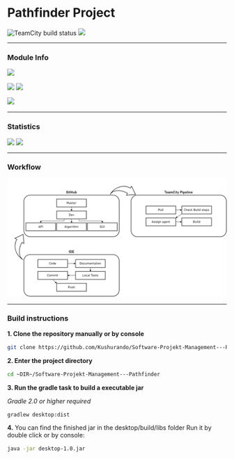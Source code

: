 # Pathfinder Project

![TeamCity build status](http://185.194.217.213:8111/app/rest/builds/buildType:id:SpmPathfinder_Build/statusIcon.svg)
![](https://img.shields.io/github/last-commit/Kushurando/Software-Projekt-Management---Pathfinder)
___
### Module Info
![](https://img.shields.io/badge/Java%20JDK-11-orange?style=for-the-badge&logo=java)

![](https://img.shields.io/badge/Build-Gradle-purple?style=for-the-badge&logo=Gradle)
![](https://img.shields.io/badge/Deployment-Docker-blue?style=for-the-badge&logo=Docker)

![](https://img.shields.io/badge/Package-com.spmfhb.pathfinder-green?style=for-the-badge)
___
### Statistics
![](https://img.shields.io/github/issues-raw/Kushurando/Software-Projekt-Management---Pathfinder?style=for-the-badge)
![](https://img.shields.io/github/issues-pr-raw/Kushurando/Software-Projekt-Management---Pathfinder?style=for-the-badge)
___
### Workflow

![](Documentation/Images/Workflow.png)
___
### Build instructions
**1. Clone the repository manually or by console**
```bash
git clone https://github.com/Kushurando/Software-Projekt-Management---Pathfinder
```
**2. Enter the project directory**
```bash
cd ~DIR~/Software-Projekt-Management---Pathfinder
```

**3. Run the gradle task to build a executable jar**

_Gradle 2.0 or higher required_
```bash
gradlew desktop:dist
```

**4.** You can find the finished jar in the desktop/build/libs folder
Run it by double click or by console:
```bash
java -jar desktop-1.0.jar
```
